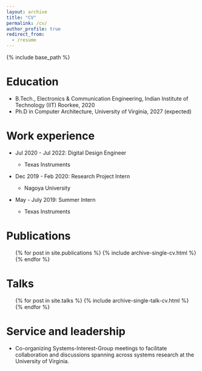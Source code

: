 ```yaml
---
layout: archive
title: "CV"
permalink: /cv/
author_profile: true
redirect_from:
  - /resume
---
```


{% include base_path %}

Education
======
* B.Tech., Electronics & Communication Engineering, Indian Institute of Technology (IIT) Roorkee, 2020
* Ph.D in Computer Architecture, University of Virginia, 2027 (expected)

Work experience
======

* Jul 2020 - Jul 2022: Digital Design Engineer
   * Texas Instruments
    
* Dec 2019 - Feb 2020: Research Project Intern
   * Nagoya University
     
* May - July 2019: Summer Intern
   * Texas Instruments

<!---
Skills
======
* Skill 1
* Skill 2
  * Sub-skill 2.1
  * Sub-skill 2.2
  * Sub-skill 2.3
* Skill 3
--->

Publications
======
  <ul>{% for post in site.publications %}
    {% include archive-single-cv.html %}
  {% endfor %}</ul>
  

Talks
======
  <ul>{% for post in site.talks %}
    {% include archive-single-talk-cv.html %}
  {% endfor %}</ul>

<!---  
Teaching
======
  <ul>{% for post in site.teaching %}
    {% include archive-single-cv.html %}
  {% endfor %}</ul>
--->
  
Service and leadership
======
* Co-organizing Systems-Interest-Group meetings to facilitate collaboration and discussions spanning across systems research at the University of Virginia.
